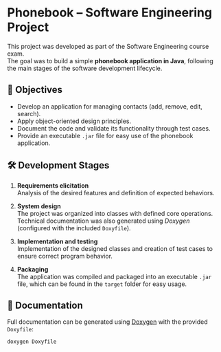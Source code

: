 # Phonebook – Software Engineering Project

This project was developed as part of the Software Engineering course exam.  
The goal was to build a simple **phonebook application in Java**, following the main stages of the software development lifecycle.

## 📌 Objectives

- Develop an application for managing contacts (add, remove, edit, search).
- Apply object-oriented design principles.
- Document the code and validate its functionality through test cases.
- Provide an executable `.jar` file for easy use of the phonebook application.

## 🛠️ Development Stages

1. **Requirements elicitation**  
   Analysis of the desired features and definition of expected behaviors.

2. **System design**  
   The project was organized into classes with defined core operations.  
   Technical documentation was also generated using *Doxygen* (configured with the included `Doxyfile`).

3. **Implementation and testing**  
   Implementation of the designed classes and creation of test cases to ensure correct program behavior.

4. **Packaging**  
   The application was compiled and packaged into an executable `.jar` file, which can be found in the `target` folder for easy usage.

## 📄 Documentation

Full documentation can be generated using [Doxygen](https://www.doxygen.nl/) with the provided `Doxyfile`:

```bash
doxygen Doxyfile
